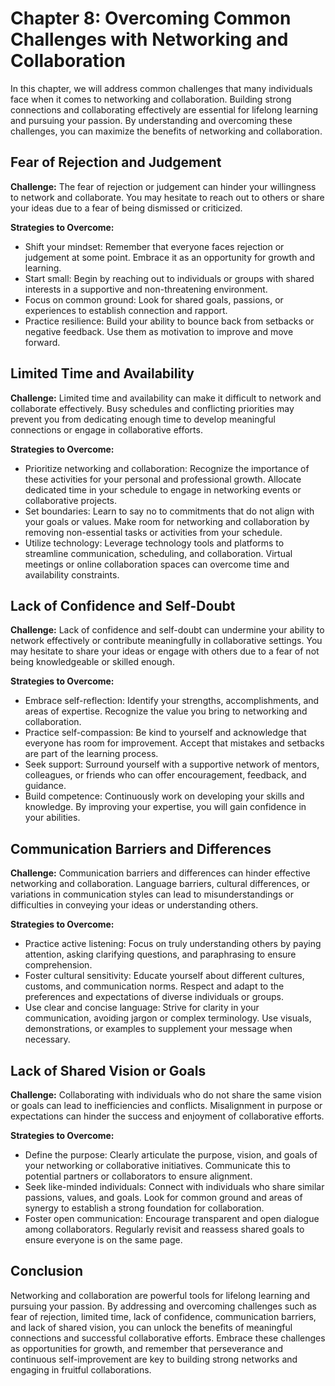 Chapter 8: Overcoming Common Challenges with Networking and Collaboration
=========================================================================

In this chapter, we will address common challenges that many individuals face when it comes to networking and collaboration. Building strong connections and collaborating effectively are essential for lifelong learning and pursuing your passion. By understanding and overcoming these challenges, you can maximize the benefits of networking and collaboration.

Fear of Rejection and Judgement
-------------------------------

**Challenge:** The fear of rejection or judgement can hinder your willingness to network and collaborate. You may hesitate to reach out to others or share your ideas due to a fear of being dismissed or criticized.

**Strategies to Overcome:**

* Shift your mindset: Remember that everyone faces rejection or judgement at some point. Embrace it as an opportunity for growth and learning.
* Start small: Begin by reaching out to individuals or groups with shared interests in a supportive and non-threatening environment.
* Focus on common ground: Look for shared goals, passions, or experiences to establish connection and rapport.
* Practice resilience: Build your ability to bounce back from setbacks or negative feedback. Use them as motivation to improve and move forward.

Limited Time and Availability
-----------------------------

**Challenge:** Limited time and availability can make it difficult to network and collaborate effectively. Busy schedules and conflicting priorities may prevent you from dedicating enough time to develop meaningful connections or engage in collaborative efforts.

**Strategies to Overcome:**

* Prioritize networking and collaboration: Recognize the importance of these activities for your personal and professional growth. Allocate dedicated time in your schedule to engage in networking events or collaborative projects.
* Set boundaries: Learn to say no to commitments that do not align with your goals or values. Make room for networking and collaboration by removing non-essential tasks or activities from your schedule.
* Utilize technology: Leverage technology tools and platforms to streamline communication, scheduling, and collaboration. Virtual meetings or online collaboration spaces can overcome time and availability constraints.

Lack of Confidence and Self-Doubt
---------------------------------

**Challenge:** Lack of confidence and self-doubt can undermine your ability to network effectively or contribute meaningfully in collaborative settings. You may hesitate to share your ideas or engage with others due to a fear of not being knowledgeable or skilled enough.

**Strategies to Overcome:**

* Embrace self-reflection: Identify your strengths, accomplishments, and areas of expertise. Recognize the value you bring to networking and collaboration.
* Practice self-compassion: Be kind to yourself and acknowledge that everyone has room for improvement. Accept that mistakes and setbacks are part of the learning process.
* Seek support: Surround yourself with a supportive network of mentors, colleagues, or friends who can offer encouragement, feedback, and guidance.
* Build competence: Continuously work on developing your skills and knowledge. By improving your expertise, you will gain confidence in your abilities.

Communication Barriers and Differences
--------------------------------------

**Challenge:** Communication barriers and differences can hinder effective networking and collaboration. Language barriers, cultural differences, or variations in communication styles can lead to misunderstandings or difficulties in conveying your ideas or understanding others.

**Strategies to Overcome:**

* Practice active listening: Focus on truly understanding others by paying attention, asking clarifying questions, and paraphrasing to ensure comprehension.
* Foster cultural sensitivity: Educate yourself about different cultures, customs, and communication norms. Respect and adapt to the preferences and expectations of diverse individuals or groups.
* Use clear and concise language: Strive for clarity in your communication, avoiding jargon or complex terminology. Use visuals, demonstrations, or examples to supplement your message when necessary.

Lack of Shared Vision or Goals
------------------------------

**Challenge:** Collaborating with individuals who do not share the same vision or goals can lead to inefficiencies and conflicts. Misalignment in purpose or expectations can hinder the success and enjoyment of collaborative efforts.

**Strategies to Overcome:**

* Define the purpose: Clearly articulate the purpose, vision, and goals of your networking or collaborative initiatives. Communicate this to potential partners or collaborators to ensure alignment.
* Seek like-minded individuals: Connect with individuals who share similar passions, values, and goals. Look for common ground and areas of synergy to establish a strong foundation for collaboration.
* Foster open communication: Encourage transparent and open dialogue among collaborators. Regularly revisit and reassess shared goals to ensure everyone is on the same page.

Conclusion
----------

Networking and collaboration are powerful tools for lifelong learning and pursuing your passion. By addressing and overcoming challenges such as fear of rejection, limited time, lack of confidence, communication barriers, and lack of shared vision, you can unlock the benefits of meaningful connections and successful collaborative efforts. Embrace these challenges as opportunities for growth, and remember that perseverance and continuous self-improvement are key to building strong networks and engaging in fruitful collaborations.
